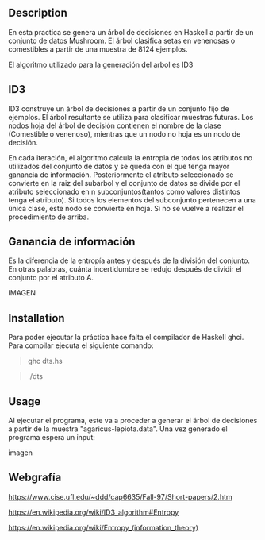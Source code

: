 ## Description

En esta practica se genera un árbol de decisiones en Haskell a partir de un conjunto de datos Mushroom.
El árbol clasifica setas en venenosas o comestibles a partir de una muestra de 8124 ejemplos.

El algoritmo utilizado para la generación del arbol es ID3

## ID3
ID3 construye un árbol de decisiones a partir de un conjunto fijo de ejemplos. El árbol resultante se utiliza para clasificar muestras futuras. Los nodos hoja del árbol de decisión contienen el nombre de la clase (Comestible o venenoso), mientras que un nodo no hoja es un nodo de decisión. 

En cada iteración, el algoritmo calcula la entropia de todos los atributos no utilizados del conjunto de datos y se queda con el que tenga mayor ganancia de información. 
Posteriormente el atributo seleccionado se convierte en la raiz del subarbol y el conjunto de datos se divide por el atributo seleccionado en n subconjuntos(tantos como valores distintos tenga el atributo).
Si todos los elementos del subconjunto pertenecen a una única clase, este nodo se convierte en hoja. Si no se vuelve a realizar el procedimiento de arriba.

## Ganancia de información
Es la diferencia de la entropía antes y después de la división del conjunto. En otras palabras, cuánta incertidumbre se redujo después de dividir el conjunto por el atributo A.

IMAGEN


## Installation
Para poder ejecutar la práctica hace falta el compilador de Haskell ghci.
Para compilar ejecuta el siguiente comando:

>ghc dts.hs

>./dts
  
## Usage
Al ejecutar el programa, este va a proceder a generar el árbol de decisiones a partir de la muestra "agaricus-lepiota.data".
Una vez generado el programa espera un input:

imagen

## Webgrafía

https://www.cise.ufl.edu/~ddd/cap6635/Fall-97/Short-papers/2.htm

https://en.wikipedia.org/wiki/ID3_algorithm#Entropy

https://en.wikipedia.org/wiki/Entropy_(information_theory)
